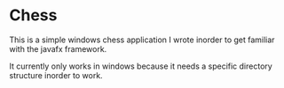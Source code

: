 # Chess
This is a simple windows chess application I wrote inorder to get familiar with the javafx framework.

It currently only works in windows because it needs a specific directory structure inorder to work.



